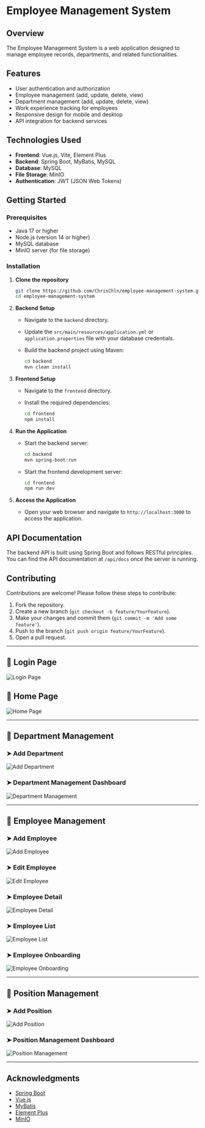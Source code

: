 # Employee Management System

## Overview

The Employee Management System is a web application designed to manage employee records, departments, and related functionalities. 

## Features

- User authentication and authorization
- Employee management (add, update, delete, view)
- Department management (add, update, delete, view)
- Work experience tracking for employees
- Responsive design for mobile and desktop
- API integration for backend services

## Technologies Used

- **Frontend**: Vue.js, Vite, Element Plus
- **Backend**: Spring Boot, MyBatis, MySQL
- **Database**: MySQL
- **File Storage**: MinIO
- **Authentication**: JWT (JSON Web Tokens)

## Getting Started

### Prerequisites

- Java 17 or higher
- Node.js (version 14 or higher)
- MySQL database
- MinIO server (for file storage)

### Installation

1. **Clone the repository**

   ```bash
   git clone https://github.com/ChrisChln/employee-management-system.git
   cd employee-management-system
   ```

2. **Backend Setup**

   - Navigate to the `backend` directory.

   - Update the `src/main/resources/application.yml` or `application.properties` file with your database credentials.

   - Build the backend project using Maven:

     ```bash
     cd backend
     mvn clean install
     ```

3. **Frontend Setup**

   - Navigate to the `frontend` directory.

   - Install the required dependencies:

     ```bash
     cd frontend
     npm install
     ```

4. **Run the Application**

   - Start the backend server:

     ```bash
     cd backend
     mvn spring-boot:run
     ```

   - Start the frontend development server:

     ```bash
     cd frontend
     npm run dev
     ```

5. **Access the Application**

   - Open your web browser and navigate to `http://localhost:3000` to access the application.

## API Documentation

The backend API is built using Spring Boot and follows RESTful principles. You can find the API documentation at `/api/docs` once the server is running.

## Contributing

Contributions are welcome! Please follow these steps to contribute:

1. Fork the repository.
2. Create a new branch (`git checkout -b feature/YourFeature`).
3. Make your changes and commit them (`git commit -m 'Add some feature'`).
4. Push to the branch (`git push origin feature/YourFeature`).
5. Open a pull request.



  ---

## **🔹 Login Page**
![Login Page](assets/Login.png)

## **🔹 Home Page**
![Home Page](assets/homePage.png)

---

## **🔹 Department Management**
### ➤ Add Department
![Add Department](assets/addDepartment.png)

### ➤ Department Management Dashboard
![Department Management](assets/departmentManagement.png)

---

## **🔹 Employee Management**
### ➤ Add Employee
![Add Employee](assets/addEmployee.png)

### ➤ Edit Employee
![Edit Employee](assets/editEmployee.png)

### ➤ Employee Detail
![Employee Detail](assets/employeeDetail.png)

### ➤ Employee List
![Employee List](assets/employeeList.png)

### ➤ Employee Onboarding
![Employee Onboarding](assets/employeeOnboarding.png)

---

## **🔹 Position Management**
### ➤ Add Position
![Add Position](assets/addPosition.png)

### ➤ Position Management Dashboard
![Position Management](assets/positionManagement.png)

---

## Acknowledgments

- [Spring Boot](https://spring.io/projects/spring-boot)
- [Vue.js](https://vuejs.org/)
- [MyBatis](https://mybatis.org/)
- [Element Plus](https://element-plus.org/)
- [MinIO]((https://min.io/docs/kes/))
